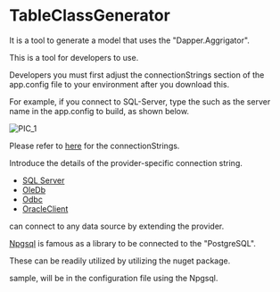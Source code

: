 # TableClassGenerator


It is a tool to generate a model that uses the "Dapper.Aggrigator".

This is a tool for developers to use.


Developers you must first adjust the connectionStrings section of the app.config file to your environment after you download this.

For example, if you connect to SQL-Server, type the such as the server name in the app.config to build, as shown below.

![PIC_1](http://s-ueno.github.io/images/TableClassGenerator_ConnectionString.PNG)

Please refer to [here](https://msdn.microsoft.com/library/ms254500.aspx) for the connectionStrings.

Introduce the details of the provider-specific connection string.

 + [SQL Server](https://msdn.microsoft.com/library/system.data.sqlclient.sqlconnection.connectionstring.aspx)
 + [OleDb](https://msdn.microsoft.com/library/system.data.oledb.oledbconnection.connectionstring.aspx)
 + [Odbc](https://msdn.microsoft.com/library/system.data.odbc.odbcconnection.connectionstring.aspx)
 + [OracleClient](https://msdn.microsoft.com/library/system.data.oracleclient.aspx)

can connect to any data source by extending the provider.

[Npgsql](http://www.npgsql.org/) is famous as a library to be connected to the "PostgreSQL".

These can be readily utilized by utilizing the nuget package.



sample, will be in the configuration file using the Npgsql.






